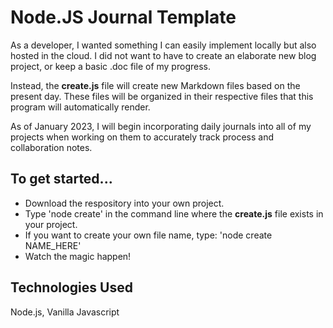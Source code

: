 # Node.JS Journal Template

As a developer, I wanted something I can easily implement locally but also hosted in the cloud. I did not want to have to create an elaborate new blog project, or keep a basic .doc file of my progress.

Instead, the <b>create.js</b> file will create new Markdown files based on the present day. These files will be organized in their respective files that this program will automatically render.

As of January 2023, I will begin incorporating daily journals into all of my projects when working on them to accurately track process and collaboration notes.

## To get started...
- Download the respository into your own project.
- Type 'node create' in the command line where the <b>create.js</b> file exists in your project.
- If you want to create your own file name, type: 'node create NAME_HERE'
- Watch the magic happen! 

## Technologies Used

Node.js, Vanilla Javascript
